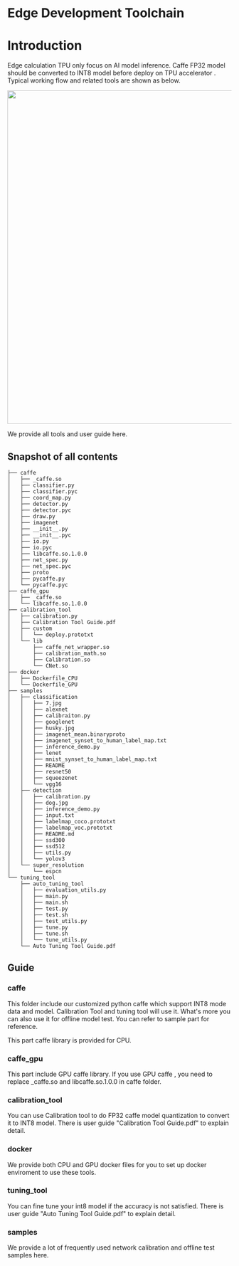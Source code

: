 # Edge Development Toolchain

# Introduction

Edge calculation TPU only focus on AI model inference. Caffe FP32 model should be converted to INT8 model before deploy on TPU accelerator . Typical working flow and related tools are shown as below. 

<p align="center">
  <a href="https://github.com/BM1880-BIRD/bm1880-calibration">
    <img src="working_flow.jpg" width="750px">
  </a>
</p>

We provide all tools and user guide here. 

## Snapshot of all contents

```
├── caffe
│   ├── _caffe.so
│   ├── classifier.py
│   ├── classifier.pyc
│   ├── coord_map.py
│   ├── detector.py
│   ├── detector.pyc
│   ├── draw.py
│   ├── imagenet
│   ├── __init__.py
│   ├── __init__.pyc
│   ├── io.py
│   ├── io.pyc
│   ├── libcaffe.so.1.0.0
│   ├── net_spec.py
│   ├── net_spec.pyc
│   ├── proto
│   ├── pycaffe.py
│   └── pycaffe.pyc
├── caffe_gpu
│   ├── _caffe.so
│   └── libcaffe.so.1.0.0
├── calibration_tool
│   ├── calibration.py
│   ├── Calibration Tool Guide.pdf
│   ├── custom
│   │   └── deploy.prototxt
│   └── lib
│       ├── caffe_net_wrapper.so
│       ├── calibration_math.so
│       ├── Calibration.so
│       └── CNet.so
├── docker
│   ├── Dockerfile_CPU
│   └── Dockerfile_GPU
├── samples
│   ├── classification
│   │   ├── 7.jpg
│   │   ├── alexnet
│   │   ├── calibraiton.py
│   │   ├── googlenet
│   │   ├── husky.jpg
│   │   ├── imagenet_mean.binaryproto
│   │   ├── imagenet_synset_to_human_label_map.txt
│   │   ├── inference_demo.py
│   │   ├── lenet
│   │   ├── mnist_synset_to_human_label_map.txt
│   │   ├── README
│   │   ├── resnet50
│   │   ├── squeezenet
│   │   └── vgg16
│   ├── detection
│   │   ├── calibration.py
│   │   ├── dog.jpg
│   │   ├── inference_demo.py
│   │   ├── input.txt
│   │   ├── labelmap_coco.prototxt
│   │   ├── labelmap_voc.prototxt
│   │   ├── README.md
│   │   ├── ssd300
│   │   ├── ssd512
│   │   ├── utils.py
│   │   └── yolov3
│   └── super_resolution
│       └── espcn
└── tuning_tool
    ├── auto_tuning_tool
    │   ├── evaluation_utils.py
    │   ├── main.py
    │   ├── main.sh
    │   ├── test.py
    │   ├── test.sh
    │   ├── test_utils.py
    │   ├── tune.py
    │   ├── tune.sh
    │   └── tune_utils.py
    └── Auto Tuning Tool Guide.pdf
```

## Guide 


### caffe

This folder include our customized python caffe which support INT8 mode data and model. Calibration Tool and  tuning tool  will use it.  What's more you can also use it for offline model test. You can refer to sample part for reference. 

This part caffe library is provided for CPU. 

### caffe_gpu

This part include GPU caffe library. If you use GPU caffe , you need to replace _caffe.so and libcaffe.so.1.0.0 in caffe folder. 

### calibration_tool

You can use Calibration tool to do FP32 caffe model quantization to convert it to INT8 model. There is  user guide  "Calibration Tool Guide.pdf" to explain detail. 

### docker

We provide both CPU and GPU docker files for you to set up docker enviroment to use these tools. 

### tuning_tool

You can fine tune your int8 model if the accuracy is not satisfied. There is  user guide  "Auto Tuning Tool Guide.pdf" to explain detail. 

### samples

We provide a lot of frequently used network calibration and offline test samples here. 

